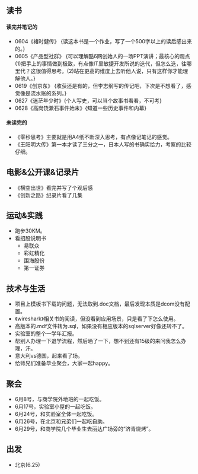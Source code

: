 
## 读书
####  读完并笔记的
+ 0604《褚时健传》  {读这本书是一个作业，写了一个500字以上的读后感出来的。}
+ 0605《产品型社群》 {可以理解酷6网创始人的一场PPT演讲；最核心的观点(1)把手上的事情做到极致，有点像IT里敏捷开发所说的迭代，但怎么迭，往哪里代？这很值得思考。(2)站在更高的维度上去听他人说，只有这样你才能理解他人。}
+ 0619《创京东》 {收获还是有的，但李志纲写的传记吧，下次是不想看了，感觉像是流水账的系列。}
+ 0627《迷茫年少时》{个人写史，可以当个故事书看看，不可考}
+ 0628《高岗饶漱石事件始末》{知道一些历史事件和内幕}

####  未读完的
+ 《零秒思考》主要就是用A4纸不断深入思考，有点像记笔记的感觉。
+ 《王阳明大传》第一本才读了三分之一，日本人写的书确实给力，考察的比较仔细。

##  电影&公开课&记录片
+ 《横空出世》看完并写了个观后感
+ 《创新之路》纪录片看了几集

##  运动&实践
+ 跑步30KM。
+ 看招股说明书
	+ 易联众
	+ 彩虹精化
	+ 围海股份
	+ 第一证券

##  技术与生活
+ 项目上模板书下载的问题，无法取到.doc文档，最后发现本质是dcom没有配置。
+ 《wireshark》相关书的阅读，但没看到应用场景，只是看了下怎么使用。
+ 高版本的.mdf文件转为.sql，如果没有相应版本的sqlserver好像还转不了。
+ 实验室的整个一学年汇报。
+ 帮别人办理一下退学流程，然后晒了一下，想不到还有15级的来问我怎么办理，汗。
+ 意大利vs德国，起来看了场。
+ 给师兄们准备毕业聚会，大家一起happy。

##  聚会
+ 6月8号，与商学院外地班的一起吃饭。
+ 6月17号，实验室小屋的一起吃饭。
+ 6月24号，和实验室全体一起吃饭。
+ 6月26号，在北京和兄弟们一起吃自助。
+ 6月29号，和商学院几个毕业生去丽达广场旁的“济青烧烤”。

##  出发
+ 北京(6.25)
